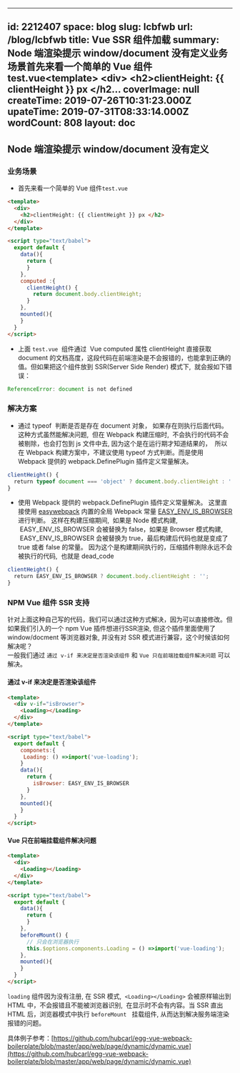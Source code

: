 
---
id: 2212407
space: blog
slug: lcbfwb
url: /blog/lcbfwb
title: Vue SSR 组件加载
summary: Node 端渲染提示 window/document 没有定义业务场景首先来看一个简单的 Vue 组件test.vue&lt;template&gt;   &lt;div&gt;     &lt;h2&gt;clientHeight: {{ clientHeight }} px &lt;/h2...
coverImage: null
createTime: 2019-07-26T10:31:23.000Z 
upateTime: 2019-07-31T08:33:14.000Z
wordCount: 808
layout: doc
---

## Node 端渲染提示 window/document 没有定义


### 业务场景

- 首先来看一个简单的 Vue 组件`test.vue`


```html
<template>
  <div>
    <h2>clientHeight: {{ clientHeight }} px </h2>
  </div>
</template>

<script type="text/babel">
  export default {
    data(){
      return {
      }
    },
    computed :{
      clientHeight() {
        return document.body.clientHeight;
      }
    },
    mounted(){
    }
  }
</script>
```

- 上面 `test.vue`  组件通过  Vue computed 属性 clientHeight 直接获取 document 的文档高度，这段代码在前端渲染是不会报错的，也能拿到正确的值。但如果把这个组件放到 SSR(Server Side Render) 模式下,  就会报如下错误：


```javascript
ReferenceError: document is not defined
```


### 解决方案

- 通过 typeof  判断是否是存在 document 对象， 如果存在则执行后面代码。 这种方式虽然能解决问题,  但在 Webpack 构建压缩时,  不会执行的代码不会被剔除，也会打包到 js 文件中去, 因为这个是在运行期才知道结果的，  所以在 Webpack 构建方案中，不建议使用 typeof 方式判断。而是使用 Webpack 提供的 webpack.DefinePlugin 插件定义常量解决。


```javascript
clientHeight() {
  return typeof document === 'object' ? document.body.clientHeight : '';
}
```

- 使用 Webpack 提供的 webpack.DefinePlugin 插件定义常量解决。 这里直接使用 [easywebpack](https://github.com/hubcarl/easywebpack) 内置的全局 Webpack 常量 [EASY_ENV_IS_BROWSER](http://hubcarl.github.io/easywebpack/webpack/env) 进行判断。 这样在构建压缩期间,  如果是 Node 模式构建,  EASY_ENV_IS_BROWSER 会被替换为 false，如果是 Browser 模式构建,  EASY_ENV_IS_BROWSER 会被替换为 true，最后构建后代码也就是变成了 true 或者 false 的常量。 因为这个是构建期间执行的，压缩插件剔除永远不会被执行的代码,  也就是 dead_code


```javascript
clientHeight() {
  return EASY_ENV_IS_BROWSER ? document.body.clientHeight : '';
}
```



### NPM Vue 组件 SSR 支持

针对上面这种自己写的代码，我们可以通过这种方式解决，因为可以直接修改。但如果我们引入的一个 npm Vue 插件想进行SSR渲染, 但这个插件里面使用了 window/docment 等浏览器对象, 并没有对 SSR 模式进行兼容，这个时候该如何解决呢？<br />一般我们通过 `通过 v-if 来决定是否渲染该组件` 和 `Vue 只在前端挂载组件解决问题` 可以解决。


#### 通过 v-if 来决定是否渲染该组件

```html
<template>
  <div v-if="isBrowser">
    <Loading></Loading>
  </div>
</template>

<script type="text/babel">
  export default {
    componets:{
     Loading: () =>import('vue-loading');
    }
    data(){
      return {
        isBrowser: EASY_ENV_IS_BROWSER
      }
    },
    mounted(){
    }
  }
</script>
```


#### Vue 只在前端挂载组件解决问题

```html
<template>
  <div>
    <Loading></Loading>
  </div>
</template>

<script type="text/babel">
  export default {
    data(){
      return {
      }
    },
    beforeMount() {
      // 只会在浏览器执行  
      this.$options.components.Loading = () =>import('vue-loading');
    },
    mounted(){
    }
  }
</script>
```

`loading` 组件因为没有注册, 在 SSR 模式,  `<Loading></Loading>` 会被原样输出到 HTML 中，不会报错且不能被浏览器识别,  在显示时不会有内容。当 SSR 直出 HTML 后，浏览器模式中执行 `beforeMount`   挂载组件, 从而达到解决服务端渲染报错的问题。

具体例子参考：[https://github.com/hubcarl/egg-vue-webpack-boilerplate/blob/master/app/web/page/dynamic/dynamic.vue](https://github.com/hubcarl/egg-vue-webpack-boilerplate/blob/master/app/web/page/dynamic/dynamic.vue)

  